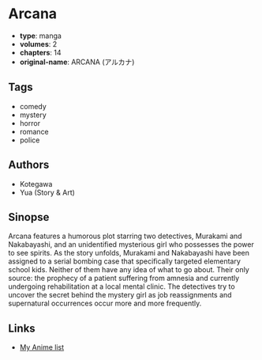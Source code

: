 # Arcana

-   **type**: manga
-   **volumes**: 2
-   **chapters**: 14
-   **original-name**: ARCANA (アルカナ)

## Tags

-   comedy
-   mystery
-   horror
-   romance
-   police

## Authors

-   Kotegawa
-   Yua (Story & Art)

## Sinopse

Arcana features a humorous plot starring two detectives, Murakami and Nakabayashi, and an unidentified mysterious girl who possesses the power to see spirits. As the story unfolds, Murakami and Nakabayashi have been assigned to a serial bombing case that specifically targeted elementary school kids. Neither of them have any idea of what to go about. Their only source: the prophecy of a patient suffering from amnesia and currently undergoing rehabilitation at a local mental clinic. The detectives try to uncover the secret behind the mystery girl as job reassignments and supernatural occurrences occur more and more frequently.

## Links

-   [My Anime list](https://myanimelist.net/manga/1508/Arcana)
